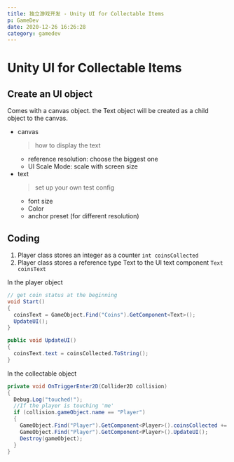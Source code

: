 ```yaml
---
title: 独立游戏开发 - Unity UI for Collectable Items
p: GameDev
date: 2020-12-26 16:26:28
category: gamedev
---
```


# Unity UI for Collectable Items

## Create an UI object

Comes with a canvas object. the Text object will be created as a child object to the canvas.

- canvas
  >how to display the text
  - reference resolution: choose the biggest one
  - UI Scale Mode: scale with screen size
- text 
  >set up your own test config
  - font size
  - Color
  - anchor preset (for different resolution)

## Coding

1. Player class stores an integer as a counter `int coinsCollected`
2. Player class stores a reference type Text to the UI text component `Text coinsText`

In the player object

``` C#
// get coin status at the beginning
void Start()
{
  coinsText = GameObject.Find("Coins").GetComponent<Text>();
  UpdateUI();
}

public void UpdateUI()
{
  coinsText.text = coinsCollected.ToString();
}
```

In the collectable object

``` C#
private void OnTriggerEnter2D(Collider2D collision)
{
  Debug.Log("touched!");
  //If the player is touching 'me'
  if (collision.gameObject.name == "Player")
  {
    GameObject.Find("Player").GetComponent<Player>().coinsCollected += 1;
    GameObject.Find("Player").GetComponent<Player>().UpdateUI();
    Destroy(gameObject);
  }
}

```
